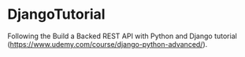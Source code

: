 # DjangoTutorial
Following the Build a Backed REST API with Python and Django tutorial (https://www.udemy.com/course/django-python-advanced/).
